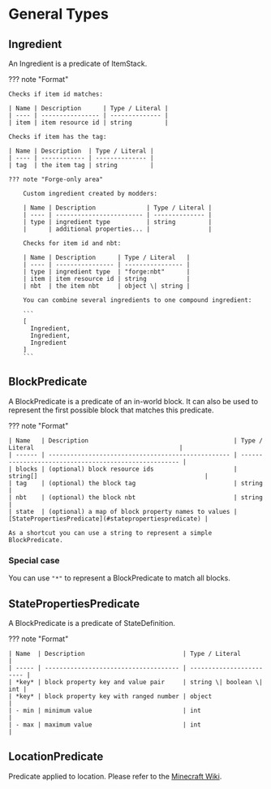# General Types

## Ingredient

An Ingredient is a predicate of ItemStack.

??? note "Format"

    Checks if item id matches:

    | Name | Description      | Type / Literal |
    | ---- | ---------------- | -------------- |
    | item | item resource id | string         |

    Checks if item has the tag:

    | Name | Description  | Type / Literal |
    | ---- | ------------ | -------------- |
    | tag  | the item tag | string         |

    ??? note "Forge-only area"

        Custom ingredient created by modders:

        | Name | Description              | Type / Literal |
        | ---- | ------------------------ | -------------- |
        | type | ingredient type          | string         |
        |      | additional properties... |                |

        Checks for item id and nbt:

        | Name | Description      | Type / Literal   |
        | ---- | ---------------- | ---------------- |
        | type | ingredient type  | "forge:nbt"      |
        | item | item resource id | string           |
        | nbt  | the item nbt     | object \| string |

        You can combine several ingredients to one compound ingredient:

        ```
        [
          Ingredient,
          Ingredient,
          Ingredient
        ]
        ```

## BlockPredicate

A BlockPredicate is a predicate of an in-world block. It can also be used to represent the first possible block that matches this predicate.

??? note "Format"

    | Name   | Description                                        | Type / Literal                                        |
    | ------ | -------------------------------------------------- | ----------------------------------------------------- |
    | blocks | (optional) block resource ids                      | string[]                                              |
    | tag    | (optional) the block tag                           | string                                                |
    | nbt    | (optional) the block nbt                           | string                                                |
    | state  | (optional) a map of block property names to values | [StatePropertiesPredicate](#statepropertiespredicate) |

    As a shortcut you can use a string to represent a simple BlockPredicate.

### Special case

You can use `"*"` to represent a BlockPredicate to match all blocks.

## StatePropertiesPredicate

A BlockPredicate is a predicate of StateDefinition.

??? note "Format"

    | Name  | Description                           | Type / Literal           |
    | ----- | ------------------------------------- | ------------------------ |
    | *key* | block property key and value pair     | string \| boolean \| int |
    | *key* | block property key with ranged number | object                   |
    | - min | minimum value                         | int                      |
    | - max | maximum value                         | int                      |

## LocationPredicate

Predicate applied to location. Please refer to the [Minecraft Wiki](https://minecraft.fandom.com/wiki/Predicate).
